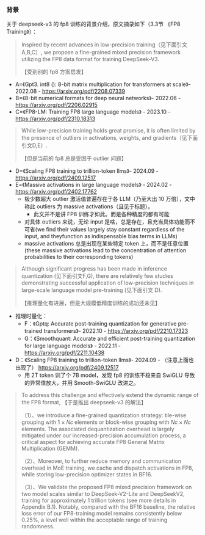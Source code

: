 
### 背景

关于 deepseek-v3 的 fp8 训练的背景介绍，原文摘录如下（3.3节 《FP8 Training》）：

> Inspired by recent advances in low-precision training（见下面引文A,B,C）, we propose a fine-grained mixed precision framework utilizing the FP8
data format for training DeepSeek-V3.
>
> 【受到别的 fp8 方案启发】
- A=《Gpt3. int8 (): 8-bit matrix multiplication for transformers at scale》- 2022.08 - https://arxiv.org/pdf/2208.07339
- B=《8-bit numerical formats for deep neural networks》- 2022.06 - https://arxiv.org/pdf/2206.02915
- C=《FP8-LM: Training FP8 large language models》 - 2023.10 - https://arxiv.org/pdf/2310.18313

> While low-precision training holds great promise, it is often limited by the presence of outliers in activations, weights, and gradients（见下面引文D,E）.
>
> 【但是当前的 fp8 总是受困于 outlier 问题】
- D=《Scaling FP8 training to trillion-token llms》- 2024.09 - https://arxiv.org/pdf/2409.12517
- E=《Massive activations in large language models》 - 2024.02 - https://arxiv.org/pdf/2402.17762
  - 极少数超大 outlier 激活值普遍存在于各 LLM（乃至大出 10 万倍），文中称此 outliers 为 massive activations（且见于标题）。
    - 此文并不是讲 FP8 训练才如此。而是各种精度的都有可能
  - 对具体 outliers 来说，无论 input 是啥，总是存在，且充当具体功能而不可省(we find their values largely stay constant regardless of the input, and theyfunction as indispensable bias terms in LLMs)
  - massive activations 总是出现在某些特定 token 上，而不是任意位置 (these massive activations lead to the concentration of attention probabilities to their corresponding tokens)

> Although significant progress has been made in inference quantization (见下面引文F,G), there are relatively few studies demonstrating successful application of low-precision techniques in large-scale language model pre-training (见下面引文 D).
>
> 【推理量化有进展，但是大规模低精度训练的成功还未见】
- 推理时量化：
  - F：《Gptq: Accurate post-training quantization for generative pre-trained transformers》- 2022.10 - https://arxiv.org/pdf/2210.17323
  - G：《Smoothquant: Accurate and efficient post-training quantization for large language models》 - 2022.11 - https://arxiv.org/pdf/2211.10438
- D：《Scaling FP8 training to trillion-token llms》- 2024.09 - （注意上面也出现了） https://arxiv.org/pdf/2409.12517
  - 用 2T token 训了个 7B model，发现 fp8 的训练不稳来自 SwiGLU 导致的异常值放大，并用 Smooth-SwiGLU 改进之。

> To address this challenge and effectively extend the dynamic range of the FP8 format, 【于是推出 deepseek-v3 的解法】
>
> （1）、we introduce a fine-grained quantization strategy: tile-wise grouping with 1 × 𝑁𝑐 elements or block-wise grouping with 𝑁𝑐 × 𝑁𝑐 elements. The associated dequantization overhead is largely mitigated under our increased-precision accumulation process, a critical aspect for achieving accurate FP8 General Matrix Multiplication (GEMM).
>
> （2）、Moreover, to further reduce memory and communication overhead in MoE training, we cache and dispatch activations in FP8, while storing low-precision optimizer states in BF16.
>
> （3）、We validate the proposed FP8 mixed precision framework on two model scales similar to DeepSeek-V2-Lite and DeepSeekV2, training for approximately 1 trillion tokens (see more details in Appendix B.1). Notably, compared with the BF16 baseline, the relative loss error of our FP8-training model remains consistently below 0.25%, a level well within the acceptable range of training randomness.
